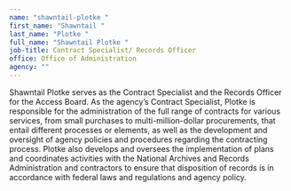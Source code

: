 ```yaml
---
name: "shawntail-plotke "
first_name: "Shawntail "
last_name: "Plotke "
full_name: "Shawntail Plotke "
job-title: Contract Specialist/ Records Officer
office: Office of Administration
agency: ""
---
```

Shawntail Plotke serves as the Contract Specialist and the Records Officer for the Access Board. As the agency’s Contract Specialist, Plotke is responsible for the administration of the full range of contracts for various services, from small purchases to multi-million-dollar procurements, that entail different processes or elements, as well as the development and oversight of agency policies and procedures regarding the contracting process. Plotke also develops and oversees the implementation of plans and coordinates activities with the National Archives and Records Administration and contractors to ensure that disposition of records is in accordance with federal laws and regulations and agency policy.
